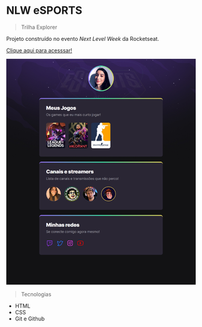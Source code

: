 # NLW eSPORTS

> Trilha Explorer

Projeto construído no evento *Next Level Week* da Rocketseat.

[Clique aqui para acesssar!](https://p4llom4.github.io/NLW/)

![preview](./.github/preview.png)


> Tecnologias
- HTML 
- CSS
- Git e Github

